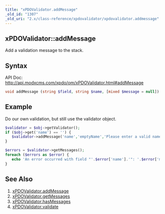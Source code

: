 ```yaml
---
title: "xPDOValidator.addMessage"
_old_id: "1307"
_old_uri: "2.x/class-reference/xpdovalidator/xpdovalidator.addmessage"
---
```


## xPDOValidator::addMessage

Add a validation message to the stack.

## Syntax

API Doc: <http://api.modxcms.com/xpdo/om/xPDOValidator.html#addMessage>

``` php 
void addMessage (string $field, string $name, [mixed $message = null])
```

## Example

Do our own validation, but still use the validator object.

``` php 
$validator = $obj->getValidator();
if ($obj->get('name') == '') {
   $validator->addMessage('name','emptyName','Please enter a valid name.');
}

$errors = $validator->getMessages();
foreach ($errors as $error) {
   echo 'An error occurred with field "'.$error['name'].'": '.$error['message'];
}
```

## See Also

1. [xPDOValidator.addMessage](/xpdo/2.x/class-reference/xpdovalidator/xpdovalidator.addmessage)
2. [xPDOValidator.getMessages](/xpdo/2.x/class-reference/xpdovalidator/xpdovalidator.getmessages)
3. [xPDOValidator.hasMessages](/xpdo/2.x/class-reference/xpdovalidator/xpdovalidator.hasmessages)
4. [xPDOValidator.validate](/xpdo/2.x/class-reference/xpdovalidator/xpdovalidator.validate)